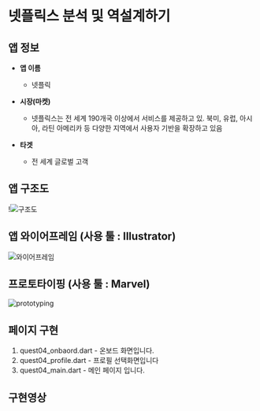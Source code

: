# 넷플릭스 분석 및 역설계하기       

## 앱 정보

- **앱 이름** 

  - 넷플릭    

- **시장(마켓)**  

  - 넷플릭스는 전 세계 190개국 이상에서 서비스를 제공하고 있. 북미, 유럽, 아시아, 라틴 아메리카 등 다양한 지역에서 사용자 기반을 확장하고 있음 

- **타겟**  

  - 전 세계 글로벌 고객          



## 앱 구조도

!![구조도](https://github.com/user-attachments/assets/4dbc7472-73ba-4bae-b9ea-55cea3147e42)




## 앱 와이어프레임 (사용 툴 : Illustrator)

![와이어프레임](https://github.com/user-attachments/assets/c779ebbc-e4ba-4a09-86b9-95afba0f4f8f)




## 프로토타이핑 (사용 툴 : Marvel)

![prototyping](https://github.com/user-attachments/assets/daf82227-b6a6-4517-92fe-9e957c6704b8)




## 페이지 구현
1. quest04_onbaord.dart - 온보드 화면입니다.
2. quest04_profile.dart - 프로필 선택화면입니다
3. quest04_main.dart - 메인 페이지 입니다.



## 구현영상 
